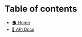 # Table of contents

* [🏠 Home](http://127.0.0.1:5000/o/5adXkyvCwhufPOE1iqxE/s/e9xgQyzZ2aRPuQwkXEqi/)
* [🔌 API Docs](README.md)
